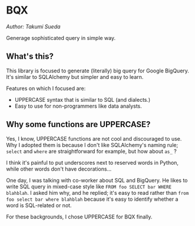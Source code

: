 BQX
=====
*Author: Takumi Sueda*

Generage sophisticated query in simple way.


## What's this?
This library is focused to generate (literally) big query for Google BigQuery.
It's similar to SQLAlchemy but simpler and easy to learn.

Features on which I focused are:

 - UPPERCASE syntax that is similar to SQL (and dialects.)
 - Easy to use for non-programmers like data analysts.


## Why some functions are UPPERCASE?
Yes, I know, UPPERCASE functions are not cool and discouraged to use.
Why I adopted them is because I don't like SQLAlchemy's naming rule;
`select` and `where` are straightforward for example, but how about `as_` ?

I think it's painful to put underscores next to reserved words in Python,
while other words don't have decorations...

One day, I was talking with co-worker about SQL and BigQuery. He likes to
write SQL query in mixed-case style like `FROM foo SELECT bar WHERE blahblah`.
I asked him why, and he replied; it's easy to read rather than
`from foo select bar where blahblah` because it's easy to identify whether
a word is SQL-related or not.

For these backgrounds, I chose UPPERCASE for BQX finally.